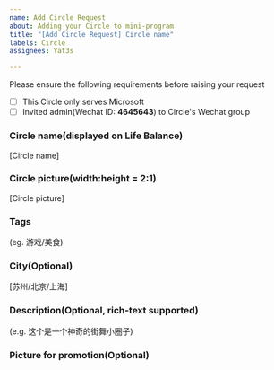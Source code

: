 ```yaml
---
name: Add Circle Request
about: Adding your Circle to mini-program
title: "[Add Circle Request] Circle name"
labels: Circle
assignees: Yat3s

---
```


Please ensure the following requirements before raising your request
- [ ] This Circle only serves Microsoft
- [ ] Invited admin(Wechat ID: **4645643**) to Circle's Wechat group

### Circle name(displayed on Life Balance)
[Circle name]

### Circle picture(width:height = 2:1)
[Circle picture]

### Tags
(eg. 游戏/美食)

### City(Optional)
[苏州/北京/上海]

### Description(Optional, rich-text supported)
(e.g. 这个是一个神奇的街舞小圈子)

### Picture for promotion(Optional)
